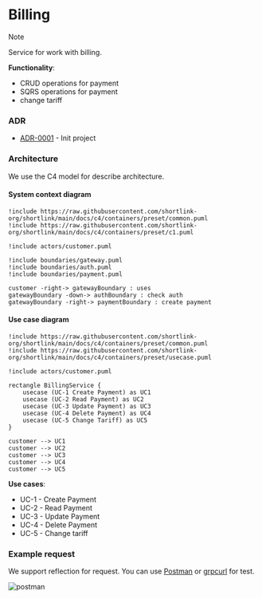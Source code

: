 # Billing

> [!NOTE]
> Service for work with billing.

**Functionality**:

  * CRUD operations for payment
  * SQRS operations for payment
  * change tariff

### ADR

- [ADR-0001](./docs/ADR/decisions/0001-init.md) - Init project

### Architecture

We use the C4 model for describe architecture.

#### System context diagram

```plantuml
!include https://raw.githubusercontent.com/shortlink-org/shortlink/main/docs/c4/containers/preset/common.puml
!include https://raw.githubusercontent.com/shortlink-org/shortlink/main/docs/c4/containers/preset/c1.puml

!include actors/customer.puml

!include boundaries/gateway.puml
!include boundaries/auth.puml
!include boundaries/payment.puml

customer -right-> gatewayBoundary : uses
gatewayBoundary -down-> authBoundary : check auth
gatewayBoundary -right-> paymentBoundary : create payment
```

#### Use case diagram

```plantuml
!include https://raw.githubusercontent.com/shortlink-org/shortlink/main/docs/c4/containers/preset/common.puml
!include https://raw.githubusercontent.com/shortlink-org/shortlink/main/docs/c4/containers/preset/usecase.puml

!include actors/customer.puml

rectangle BillingService {
    usecase (UC-1 Create Payment) as UC1
    usecase (UC-2 Read Payment) as UC2
    usecase (UC-3 Update Payment) as UC3
    usecase (UC-4 Delete Payment) as UC4
    usecase (UC-5 Change Tariff) as UC5
}

customer --> UC1
customer --> UC2
customer --> UC3
customer --> UC4
customer --> UC5
```

**Use cases**:

- UC-1 - Create Payment
- UC-2 - Read Payment
- UC-3 - Update Payment
- UC-4 - Delete Payment
- UC-5 - Change tariff

### Example request

We support reflection for request. You can use [Postman](https://www.postman.com/) or [grpcurl](https://github.com/fullstorydev/grpcurl) for test.

![postman](https://blog.postman.com/wp-content/uploads/2022/01/grpc-author-msg.gif)
